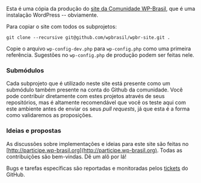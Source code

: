 Esta é uma cópia da produção do [site da Comunidade
WP-Brasil](http://wp-brasil.org), que é uma instalação WordPress -- obviamente.

Para copiar o site com todos os subprojetos:

    git clone --recursive git@github.com/wpbrasil/wpbr-site.git .

Copie o arquivo `wp-config-dev.php` para `wp-config.php` como uma primeira
referência. Sugestões no `wp-config.php` de produção podem ser feitas nele.

### Submódulos

Cada subprojeto que é utilizado neste site está presente como um submódulo
também presente na conta do Github da comunidade. Você pode contribuir
diretamente com estes projetos através de seus repositórios, mas é altamente
recomendável que você os teste aqui com este ambiente antes de enviar os seus
_pull requests_, já que esta é a forma como validaremos as proposições.

### Ideias e propostas

As discussões sobre implementações e ideias para este site são feitas no
[http://participe.wp-brasil.org](http://participe.wp-brasil.org). Todas as
contribuições são bem-vindas. Dê um alô por lá!

Bugs e tarefas específicas são reportadas e monitoradas pelos
[tickets](https://github.com/WP-Brasil/WP-Brasil/issues) do GitHub.
